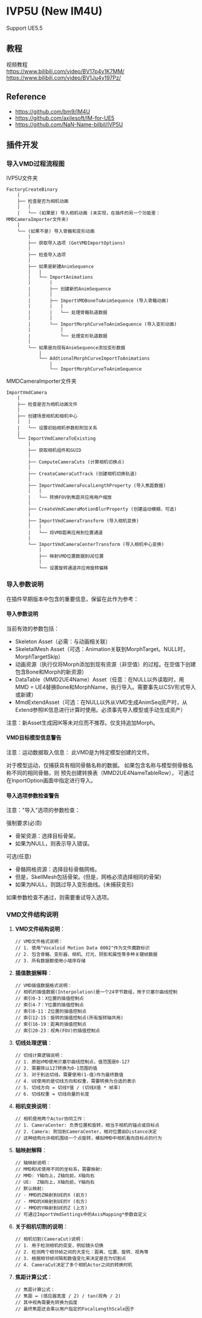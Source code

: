 # IVP5U (New IM4U)

Support UE5.5

## 教程
视频教程  
https://www.bilibili.com/video/BV17p4y1K7MM/  
https://www.bilibili.com/video/BV1Ju4y197Pz/  

## Reference
- https://github.com/bm9/IM4U
- https://github.com/axilesoft/IM-for-UE5
- https://github.com/NaN-Name-bilbil/IVP5U

## 插件开发
### 导入VMD过程流程图
IVP5U文件夹
```
FactoryCreateBinary
    |
    ├── 检查是否为相机动画
    |   |
    |   └── (如果是) 导入相机动画 (未实现，在插件的另一个功能里：MMDCameraImporter文件夹)
    |
    └── (如果不是) 导入骨骼和变形动画
        |
        ├── 获取导入选项 (GetVMDImportOptions)
        |
        ├── 检查导入选项
        |
        ├── 如果是新建AnimSequence
        |   |
        |   └── ImportAnimations
        |       |
        |       ├── 创建新的AnimSequence
        |       |
        |       ├── ImportVMDBoneToAnimSequence (导入骨骼动画)
        |       |   |
        |       |   └── 处理骨骼轨道数据
        |       |
        |       └── ImportMorphCurveToAnimSequence (导入变形动画)
        |           |
        |           └── 处理变形轨道数据
        |
        └── 如果是向现有AnimSequence添加变形数据
            |
            └── AddtionalMorphCurveImportToAnimations
                |
                └── ImportMorphCurveToAnimSequence
```
MMDCameraImporter文件夹
```
ImportVmdCamera
    |
    ├── 检查是否为相机动画文件
    |
    ├── 创建场景相机和相机中心
    |   |
    |   └── 设置初始相机参数和附加关系
    |
    └── ImportVmdCameraToExisting
        |
        ├── 获取相机组件和GUID
        |
        ├── ComputeCameraCuts (计算相机切换点)
        |
        ├── CreateCameraCutTrack (创建相机切换轨道)
        |
        ├── ImportVmdCameraFocalLengthProperty (导入焦距数据)
        |   |
        |   └── 转换FOV到焦距并应用用户缩放
        |
        ├── CreateVmdCameraMotionBlurProperty (创建运动模糊，可选)
        |
        ├── ImportVmdCameraTransform (导入相机变换)
        |   |
        |   └── 将VMD距离应用到位置通道
        |
        └── ImportVmdCameraCenterTransform (导入相机中心变换)
            |
            ├── 映射VMD位置数据到UE位置
            |
            └── 设置旋转通道并应用旋转偏移
```

### 导入参数说明

在插件早期版本中包含的重要信息，保留在此作为参考：

#### 导入参数说明
当前有效的参数包括：
- Skeleton Asset（必需：与动画相关联）
- SkeletalMesh Asset（可选：Animation关联到MorphTarget。NULL时，MorphTargetSkip）
- 动画资源（执行仅将Morph添加到现有资源（非空值）的过程。在空值下创建包含Bone和Morph的新资源）
- DataTable（MMD2UE4Name）Asset（任意：在NULL以外读取时，用MMD = UE4替换Bone和MorphName，执行导入。需要事先以CSV形式导入或新建）
- MmdExtendAsset（可选：在NULL以外从VMD生成AnimSeq资产时，从Extend参照IK信息进行计算时使用。必须事先导入模型或手动生成资产）

注意：新Asset生成因IK等未对应而不推荐。仅支持追加Morph。

#### VMD目标模型信息警告
注意：运动数据取入信息：
此VMD是为特定模型创建的文件。

对于模型运动，仅捕获具有相同骨骼名称的数据。
如果包含名称与模型侧骨骼名称不同的相同骨骼，则
预先创建转换表（MMD2UE4NameTableRow），
可通过在InportOption画面中指定进行导入。

#### 导入选项参数检查警告
注意："导入"选项的参数检查：

强制要求(必须)
- 骨架资源：选择目标骨架。
- 如果为NULL，则表示导入错误。

可选(任意)
- 骨骼网格资源：选择目标骨骼网格。
- 但是，SkellMesh包括骨架。(但是，网格必须选择相同的骨架)
- 如果为NULL，则跳过导入变形曲线。(未捕获变形)

如果参数检查不通过，则需要重试导入选项。

### VMD文件结构说明

1. **VMD文件结构说明**：
   ```
   // VMD文件格式说明：
   // 1. 使用"Vocaloid Motion Data 0002"作为文件魔数标识
   // 2. 包含骨骼、变形器、相机、灯光、阴影和属性等多种关键帧数据
   // 3. 所有数据都使用小端序存储
   ```

2. **插值数据解释**：
   ```
   // VMD插值数据格式说明：
   // 相机的插值数据(Interpolation)是一个24字节数组，用于贝塞尔曲线控制
   // 索引0-3：X位置的插值控制点
   // 索引4-7：Y位置的插值控制点
   // 索引8-11：Z位置的插值控制点
   // 索引12-15：旋转的插值控制点(所有旋转轴共用)
   // 索引16-19：距离的插值控制点
   // 索引20-23：视角(FOV)的插值控制点
   ```

3. **切线处理逻辑**：
   ```
   // 切线计算逻辑说明：
   // 1. 原始VMD使用贝塞尔曲线控制点，值范围是0-127
   // 2. 需要除以127转换为0-1范围的值
   // 3. 对于到达切线，需要使用(1-值)作为最终数值
   // 4. UE使用的是切线方向和权重，需要转换为合适的表示
   // 5. 切线方向 = 切线Y值 / (切线X值 * 帧率)
   // 6. 切线权重 = 切线向量的长度
   ```

4. **相机变换说明**：
   ```
   // 相机使用两个Actor协同工作：
   // 1. CameraCenter: 负责位置和旋转，相当于相机的锚点或目标点
   // 2. Camera: 附加到CameraCenter，相对位置由Distance决定
   // 这种结构允许相机围绕一个点旋转，模拟MMD中相机看向目标点的行为
   ```

5. **轴映射解释**：
   ```
   // 轴映射说明：
   // MMD和UE使用不同的坐标系，需要映射:
   // MMD: Y轴向上，Z轴向前，X轴向右
   // UE:  Z轴向上，X轴向前，Y轴向右
   // 默认映射: 
   // - MMD的Z映射到UE的X (前方)
   // - MMD的X映射到UE的Y (右方)
   // - MMD的Y映射到UE的Z (上方)
   // 可通过ImportVmdSettings中的AxisMapping*参数自定义
   ```

6. **关于相机切割的说明**：
   ```
   // 相机切割(CameraCut)说明：
   // 1. 用于检测相机的突变，例如镜头切换
   // 2. 检测两个相邻帧之间的大变化：距离、位置、旋转、视角等
   // 3. 根据相邻帧间隔和数值变化来决定是否为切割点
   // 4. CameraCut决定了多个相机Actor之间的转换时机
   ```

7. **焦距计算公式**：
   ```
   // 焦距计算公式：
   // 焦距 = (感应器宽度 / 2) / tan(视角 / 2)
   // 其中视角需要先转换为弧度
   // 最终焦距还会乘以用户指定的FocalLengthScale因子
   ```
